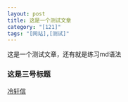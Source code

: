 ```yaml
---
layout: post
title: 这是一个测试文章
category: "[121]"
tags: "[网站],[测试]"
---
```


这是一个测试文章，还有就是练习md语法
### 这是三号标题

[冷轩信](http://lengxx.com) 

